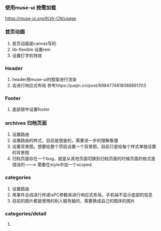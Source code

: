 ### 使用muse-ui 按需加载
https://muse-ui.org/#/zh-CN/usage

### 首页动画
1. 首页动画是canvas写的
2. lib-flexible 设置rem
3. 设置打字机特效

### Header 
1. header用muse-ui的框架进行渲染
2. 会进行响应式布局  参考https://juejin.cn/post/6984774818088861703

### Footer 
1. 底部居中设置footer

### archives 归档页面
1. 设置路由
2. 设置路由的样式，目前是借鉴的，需要进一步的理解看懂
3. 设置背景图。想要给整个项目设置一个背景图，目前只是给每个样式单独设置的背景图
4. 归档页面存在一个bug，就是从其他页面切换到归档页面的时候页面的格式是错误的---> 需要在style中加一个scoped

### categories 
1. 设置路由
2. 用事件总线进行传递isPC参数来进行响应式布局，手机端不显示底部的信息
3. 目前的图片都是使用的别人服务器的，需要换成自己的图床的图片

### categories/detail
1. 